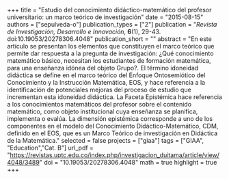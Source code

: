 +++
title = "Estudio del conocimiento didáctico-matemático del profesor universitario: un marco teórico de investigación"
date = "2015-08-15"
authors = ["sepulveda-o"]
publication_types = ["2"]
publication = "*Revista de Investigación, Desarrollo e Innovación*, **6**(1), 29-43. doi:10.19053/20278306.4048"
publication_short = ""
abstract = "En este artículo se presentan los elementos que constituyen el marco teórico que permite dar respuesta a la pregunta de investigación: ¿Qué conocimiento matemático básico, necesitan los estudiantes de formación matemática, para una enseñanza idónea del objeto Grupo?. El término idoneidad didáctica se define en el marco teórico del Enfoque Ontosemiótico del Conocimiento y la Instrucción Matemática, EOS, y hace referencia a la identificación de potenciales mejoras del proceso de estudio que incrementan esta idoneidad didáctica. La Faceta Epistémica hace referencia a los conocimientos matemáticos del profesor sobre el contenido matemático, como objeto institucional cuya enseñanza se planifica, implementa o evalúa. La dimensión epistémica corresponde a uno de los componentes en el modelo del Conocimiento Didáctico-Matemático, CDM, definido en el EOS, que es un Marco Teórico de investigación en Didáctica de la Matemática."
selected = false
projects = ["giaa"]
tags = ["GIAA", "Education","Cat. B"]
url_pdf = "https://revistas.uptc.edu.co/index.php/investigacion_duitama/article/view/4048/3489"
doi = "10.19053/20278306.4048"
math = true
highlight = true
+++
